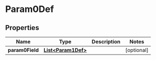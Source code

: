 

# Param0Def


## Properties

| Name | Type | Description | Notes |
|------------ | ------------- | ------------- | -------------|
|**param0Field** | [**List&lt;Param1Def&gt;**](Param1Def.md) |  |  [optional] |



